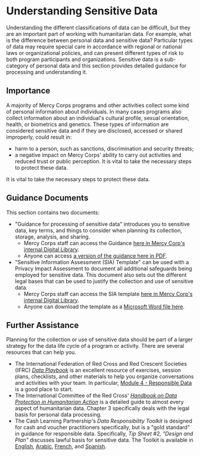 # Understanding Sensitive Data
Understanding the different classifications of data can be difficult, but they are an important part of working with humanitarian data. For example, what is the difference between personal data and sensitive data? Particular types of data may require special care in accordance with regional or national laws or organizational policies, and can present different types of risk to both program participants and organizations. Sensitive data is a sub-category of personal data and this section provides detailed guidance for processing and understanding it.

## Importance
A majority of Mercy Corps programs and other activities collect some kind of personal information about individuals. In many cases programs also collect information about an individual's cultural profile, sexual orientation, health, or biometrics and genetics. These types of information are considered sensitive data and if they are disclosed, accessed or shared improperly, could result in:
- harm to a person, such as sanctions, discrimination and security threats;
- a negative impact on Mercy Corps' ability to carry out activities and reduced trust or public perception.
It is vital to take the necessary steps to protect these data.


It is vital to take the necessary steps to protect these data.

## Guidance Documents
This section contains two documents:
- "Guidance for processing of sensitive data" introduces you to sensitive data, key terms, and things to consider when planning its collection, storage, analysis, and sharing.
  - Mercy Corps staff can access the Guidance [here in Mercy Corp's internal Digital Library](https://library.mercycorps.org/record/38516).
  - Anyone can access [a version of the guidance here in PDF](http://dldocs.mercycorps.org/SensitiveDataProcessingGuidance.pdf).
- "Sensitive Information Assessment (SIA) Template" can be used with a Privacy Impact Assessment to document all additional safeguards being employed for sensitive data. This document also sets out the different legal bases that can be used to justify the collection and use of sensitive data.
  - Mercy Corps staff can access the SIA template [here in Mercy Corp's internal Digital Library](https://library.mercycorps.org/record/38611).
  - Anyone can download the template as a [Microsoft Word file here](http://dldocs.mercycorps.org/SensitiveInformationAssessmentTemplate.docx).

## Further Assistance
Planning for the collection or use of sensitive data should be part of a larger strategy for the data life cycle of a program or activity. There are several resources that can help you.
- The International Federation of Red Cross and Red Crescent Societies (IFRC) [*Data Playbook*](https://preparecenter.org/toolkit/data-playbook-toolkit/) is an excellent resource of exercises, session plans, checklists, and other materials to help you organize conversations and activities with your team. In particular, [Module 4 - Responsible Data](https://preparecenter.org/responsible-data-data-playbook-beta/) is a good place to start.
- The International Committee of the Red Cross' [*Handbook on Data Protection in Humanitarian Action*](https://www.icrc.org/en/data-protection-humanitarian-action-handbook) is a detailed guide to almost every aspect of humanitarian data. Chapter 3 specifically deals with the legal basis for personal data processing.
- The Cash Learning Partnership's *Data Responsibility Toolkit* is designed for cash and voucher practitioners specifically, but is a "gold standard" in guidance for responsible data. Specifically, *Tip Sheet #2, "Design and Plan"* discusses lawful basis for sensitive data. The Toolkit is available in [English](https://www.calpnetwork.org/wp-content/uploads/2021/03/Data-Responsibility-Toolkit_A-guide-for-Cash-and-Voucher-Practitioners.pdf), [Arabic](https://www.calpnetwork.org/ar/publication/data-responsibility-toolkit-a-guide-for-cva-practitioners/), [French](https://www.calpnetwork.org/fr/publication/data-responsibility-toolkit-a-guide-for-cva-practitioners/), and [Spanish](https://www.calpnetwork.org/fr/publication/data-responsibility-toolkit-a-guide-for-cva-practitioners/).
